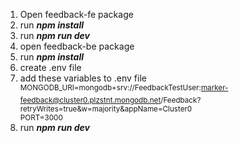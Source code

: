 1. Open feedback-fe package
2. run ***npm install***
3. run ***npm run dev***
4. open feedback-be package
5. run ***npm install***
6. create .env file
7. add these variables to .env file  
  <sup>MONGODB_URI=mongodb+srv://FeedbackTestUser:marker-feedback@cluster0.plzstnt.mongodb.net/Feedback?retryWrites=true&w=majority&appName=Cluster0  
  PORT=3000</sup>  
 9. run ***npm run dev***
